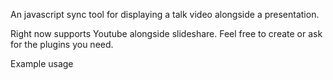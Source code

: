 An javascript sync tool for displaying a talk video alongside a presentation.

Right now supports Youtube alongside slideshare. Feel free to create or ask for the plugins you need.

Example usage

